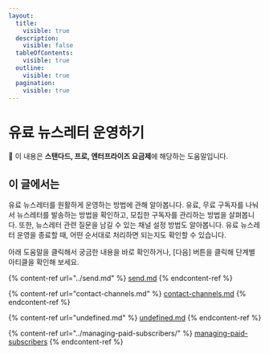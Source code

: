 ```yaml
---
layout:
  title:
    visible: true
  description:
    visible: false
  tableOfContents:
    visible: true
  outline:
    visible: true
  pagination:
    visible: true
---
```


# 유료 뉴스레터 운영하기

**💬** 이 내용은 **스탠다드, 프로, 엔터프라이즈 요금제**에 해당하는 도움말입니다.

## 이 글에서는

유료 뉴스레터를 원활하게 운영하는 방법에 관해 알아봅니다. 유료, 무료 구독자를 나눠서 뉴스레터를 발송하는 방법을 확인하고, 모집한 구독자를 관리하는 방법을 살펴봅니다. 또한, 뉴스레터 관련 질문을 남길 수 있는 채널 설정 방법도 알아봅니다. 유료 뉴스레터 운영을 종료할 때, 어떤 순서대로 처리하면 되는지도 확인할 수 있습니다.

아래 도움말을 클릭해서 궁금한 내용을 바로 확인하거나, \[다음] 버튼을 클릭해 단계별 아티클을 확인해 보세요.

{% content-ref url="../send.md" %}
[send.md](../send.md)
{% endcontent-ref %}

{% content-ref url="contact-channels.md" %}
[contact-channels.md](contact-channels.md)
{% endcontent-ref %}

{% content-ref url="undefined.md" %}
[undefined.md](undefined.md)
{% endcontent-ref %}

{% content-ref url="../managing-paid-subscribers/" %}
[managing-paid-subscribers](../managing-paid-subscribers/)
{% endcontent-ref %}
